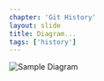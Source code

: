 ```yaml
---
chapter: 'Git History'
layout: slide
title: Diagram...
tags: ['history']
---
```


<!-- This is a presenter note -->

<img class="diagram" src="assets/diagrams/three-stage-thinking.svg" alt="Sample Diagram">
